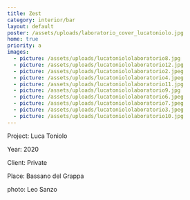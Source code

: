 ```yaml
---
title: Zest
category: interior/bar
layout: default
poster: /assets/uploads/laboratorio_cover_lucatoniolo.jpg
home: true
priority: a
images:
  - picture: /assets/uploads/lucatoniololaboratorio8.jpg
  - picture: /assets/uploads/lucatoniololaboratorio12.jpg
  - picture: /assets/uploads/lucatoniololaboratorio2.jpeg
  - picture: /assets/uploads/lucatoniololaboratorio4.jpeg
  - picture: /assets/uploads/lucatoniololaboratorio11.jpg
  - picture: /assets/uploads/lucatoniololaboratorio9.jpg
  - picture: /assets/uploads/lucatoniololaboratorio6.jpeg
  - picture: /assets/uploads/lucatoniololaboratorio7.jpeg
  - picture: /assets/uploads/lucatoniololaboratorio3.jpeg
  - picture: /assets/uploads/lucatoniololaboratorio10.jpg
---
```

Project: Luca Toniolo

Year: 2020

Client: Private

Place: Bassano del Grappa

photo: Leo Sanzo 
